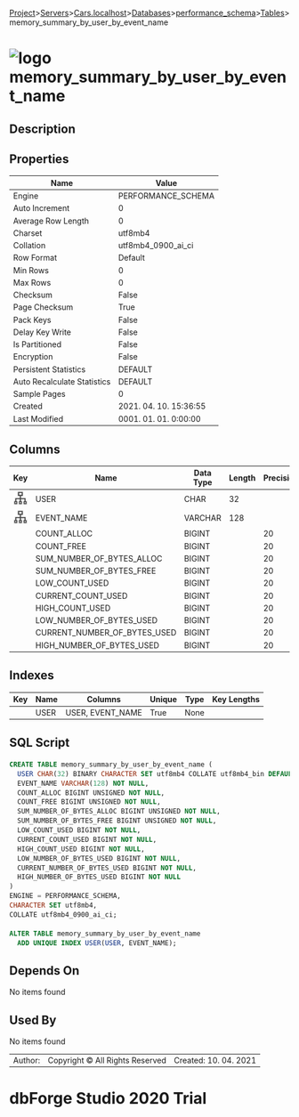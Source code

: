 [Project](../../../../../startpage.md)>[Servers](../../../../Servers.md)>[Cars.localhost](../../../Cars.localhost.md)>[Databases](../../Databases.md)>[performance_schema](../performance_schema.md)>[Tables](Tables.md)>memory_summary_by_user_by_event_name


# ![logo](../../../../../Images/table64.svg) memory_summary_by_user_by_event_name

## <a name="#Description"></a>Description
> 
## <a name="#Properties"></a>Properties
|Name|Value|
|---|---|
|Engine|PERFORMANCE_SCHEMA|
|Auto Increment|0|
|Average Row Length|0|
|Charset|utf8mb4|
|Collation|utf8mb4_0900_ai_ci|
|Row Format|Default|
|Min Rows|0|
|Max Rows|0|
|Checksum|False|
|Page Checksum|True|
|Pack Keys|False|
|Delay Key Write|False|
|Is Partitioned|False|
|Encryption|False|
|Persistent Statistics|DEFAULT|
|Auto Recalculate Statistics|DEFAULT|
|Sample Pages|0|
|Created|2021. 04. 10. 15:36:55|
|Last Modified|0001. 01. 01. 0:00:00|


## <a name="#Columns"></a>Columns
|Key|Name|Data Type|Length|Precision|Scale|Unsigned|Zerofill|Binary|Not Null|Auto Increment|Default|Virtual|Description|
|:---:|---|---|---|---|---|---|---|---|---|---|---|---|---|
|[![Indexes USER](../../../../../Images/index.svg)](#Indexes)|USER|CHAR|32|||False|False|True|False|False|NULL|False||
|[![Indexes USER](../../../../../Images/index.svg)](#Indexes)|EVENT_NAME|VARCHAR|128|||False|False|False|True|False||False||
||COUNT_ALLOC|BIGINT||20||True|False|False|True|False||False||
||COUNT_FREE|BIGINT||20||True|False|False|True|False||False||
||SUM_NUMBER_OF_BYTES_ALLOC|BIGINT||20||True|False|False|True|False||False||
||SUM_NUMBER_OF_BYTES_FREE|BIGINT||20||True|False|False|True|False||False||
||LOW_COUNT_USED|BIGINT||20||False|False|False|True|False||False||
||CURRENT_COUNT_USED|BIGINT||20||False|False|False|True|False||False||
||HIGH_COUNT_USED|BIGINT||20||False|False|False|True|False||False||
||LOW_NUMBER_OF_BYTES_USED|BIGINT||20||False|False|False|True|False||False||
||CURRENT_NUMBER_OF_BYTES_USED|BIGINT||20||False|False|False|True|False||False||
||HIGH_NUMBER_OF_BYTES_USED|BIGINT||20||False|False|False|True|False||False||

## <a name="#Indexes"></a>Indexes
|Key|Name|Columns|Unique|Type|Key Lengths|
|:---:|---|---|---|---|---|
||USER|USER, EVENT_NAME|True|None||

## <a name="#SqlScript"></a>SQL Script
```SQL
CREATE TABLE memory_summary_by_user_by_event_name (
  USER CHAR(32) BINARY CHARACTER SET utf8mb4 COLLATE utf8mb4_bin DEFAULT NULL,
  EVENT_NAME VARCHAR(128) NOT NULL,
  COUNT_ALLOC BIGINT UNSIGNED NOT NULL,
  COUNT_FREE BIGINT UNSIGNED NOT NULL,
  SUM_NUMBER_OF_BYTES_ALLOC BIGINT UNSIGNED NOT NULL,
  SUM_NUMBER_OF_BYTES_FREE BIGINT UNSIGNED NOT NULL,
  LOW_COUNT_USED BIGINT NOT NULL,
  CURRENT_COUNT_USED BIGINT NOT NULL,
  HIGH_COUNT_USED BIGINT NOT NULL,
  LOW_NUMBER_OF_BYTES_USED BIGINT NOT NULL,
  CURRENT_NUMBER_OF_BYTES_USED BIGINT NOT NULL,
  HIGH_NUMBER_OF_BYTES_USED BIGINT NOT NULL
)
ENGINE = PERFORMANCE_SCHEMA,
CHARACTER SET utf8mb4,
COLLATE utf8mb4_0900_ai_ci;

ALTER TABLE memory_summary_by_user_by_event_name 
  ADD UNIQUE INDEX USER(USER, EVENT_NAME);
```

## <a name="#DependsOn"></a>Depends On
No items found

## <a name="#UsedBy"></a>Used By
No items found

||||
|---|---|---|
|Author: |Copyright © All Rights Reserved|Created: 10. 04. 2021|
# dbForge Studio 2020 Trial